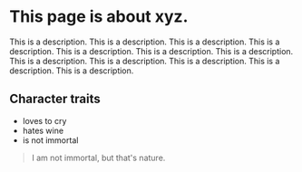 # This page is about xyz.
This is a description. This is a description. This is a description. This is a description. This is a description. This is a description. This is a description. This is a description. This is a description. This is a description. This is a description. This is a description. 

## Character traits
* loves to cry
* hates wine
* is not immortal

> I am not immortal,
> but that's nature.